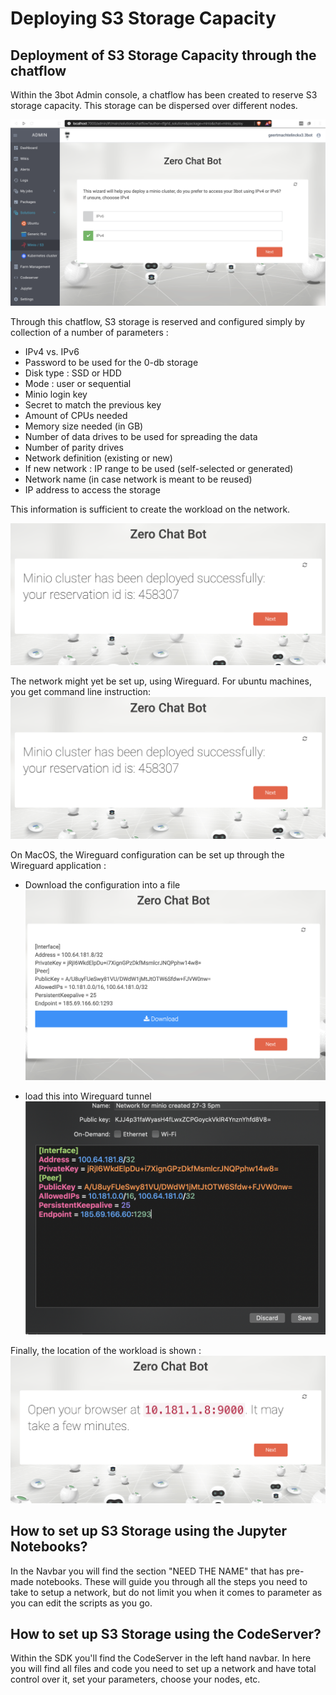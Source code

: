 # Deploying S3 Storage Capacity
## Deployment of S3 Storage Capacity through the chatflow

Within the 3bot Admin console, a chatflow has been created to reserve S3 storage capacity. 
This storage can be dispersed over different nodes. 

![](./img/minio_chatflow1.png)

Through this chatflow, S3 storage is reserved and configured simply by collection of a number of parameters : 
- IPv4 vs. IPv6
- Password to be used for the 0-db storage
- Disk type : SSD or HDD
- Mode : user or sequential
- Minio login key
- Secret to match the previous key
- Amount of CPUs needed
- Memory size needed (in GB)
- Number of data drives to be used for spreading the data
- Number of parity drives
- Network definition (existing or new)
- If new network : IP range to be used (self-selected or generated)
- Network name (in case network is meant to be reused)
- IP address to access the storage

This information is sufficient to create the workload on the network.

![](./img/minio_chatflow17.png)


The network might yet be set up, using Wireguard.
For ubuntu machines, you get command line instruction: 
![](./img/minio_chatflow17.png)


On MacOS, the Wireguard configuration can be set up through the Wireguard application : 
- Download the configuration into a file
![](./img/minio_chatflow19.png)


- load this into Wireguard tunnel 
![](./img/minio_chatflow20.png)

Finally, the location of the workload is shown : 
![](./img/minio_chatflow21.png)


## How to set up S3 Storage using the Jupyter Notebooks?
In the Navbar you will find the section "NEED THE NAME" that has pre-made notebooks. These will guide you through all the steps you need to take to setup a network, but do not limit you when it comes to parameter as you can edit the scripts as you go.

## How to set up S3 Storage using the CodeServer?
Within the SDK you'll find the CodeServer in the left hand navbar.
In here you will find all files and code you need to set up a network and have total control over it, set your parameters, choose your nodes, etc.
